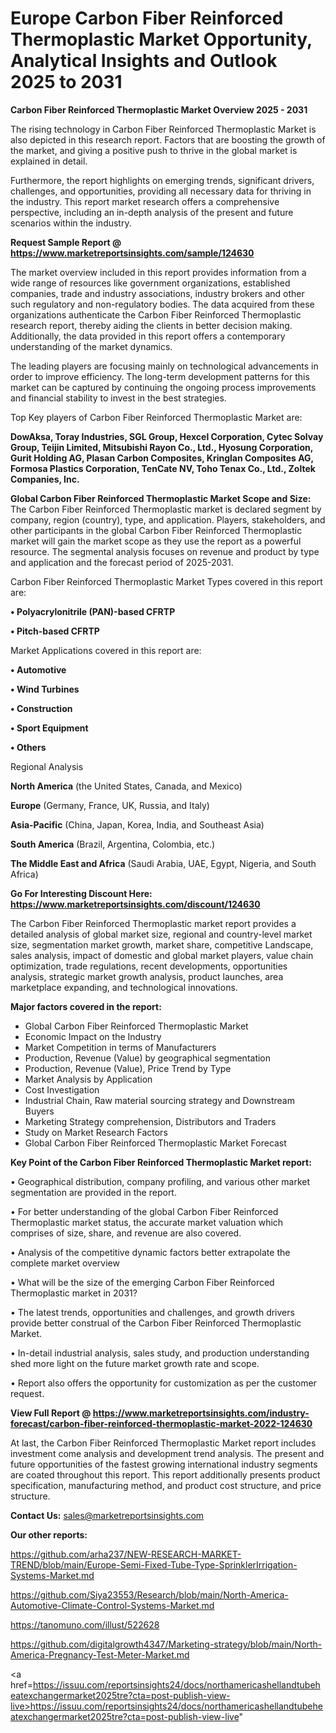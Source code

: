 # Europe Carbon Fiber Reinforced Thermoplastic Market Opportunity, Analytical Insights and Outlook 2025 to 2031

<Strong> Carbon Fiber Reinforced Thermoplastic Market Overview 2025 - 2031</strong>

The rising technology in Carbon Fiber Reinforced Thermoplastic Market is also depicted in this research report. Factors that are boosting the growth of the market, and giving a positive push to thrive in the global market is explained in detail.

Furthermore, the report highlights on emerging trends, significant drivers, challenges, and opportunities, providing all necessary data for thriving in the industry. This report market research offers a comprehensive perspective, including an in-depth analysis of the present and future scenarios within the industry.

<strong>Request Sample Report @ <a href=https://www.marketreportsinsights.com/sample/124630>https://www.marketreportsinsights.com/sample/124630</a></strong>

The market overview included in this report provides information from a wide range of resources like government organizations, established companies, trade and industry associations, industry brokers and other such regulatory and non-regulatory bodies. The data acquired from these organizations authenticate the Carbon Fiber Reinforced Thermoplastic research report, thereby aiding the clients in better decision making. Additionally, the data provided in this report offers a contemporary understanding of the market dynamics.

The leading players are focusing mainly on technological advancements in order to improve efficiency. The long-term development patterns for this market can be captured by continuing the ongoing process improvements and financial stability to invest in the best strategies.

Top Key players of Carbon Fiber Reinforced Thermoplastic Market are:

<strong>DowAksa, Toray Industries, SGL Group, Hexcel Corporation, Cytec Solvay Group, Teijin Limited, Mitsubishi Rayon Co., Ltd., Hyosung Corporation, Gurit Holding AG, Plasan Carbon Composites, Kringlan Composites AG, Formosa Plastics Corporation, TenCate NV, Toho Tenax Co., Ltd., Zoltek Companies, Inc.</strong>

<strong><b>Global Carbon Fiber Reinforced Thermoplastic Market Scope and Size:</b></strong>
The Carbon Fiber Reinforced Thermoplastic market is declared segment by company, region (country), type, and application. Players, stakeholders, and other participants in the global Carbon Fiber Reinforced Thermoplastic market will gain the market scope as they use the report as a powerful resource. The segmental analysis focuses on revenue and product by type and application and the forecast period of 2025-2031.

Carbon Fiber Reinforced Thermoplastic Market Types covered in this report are:

<strong>• Polyacrylonitrile (PAN)-based CFRTP

• Pitch-based CFRTP</strong>

Market Applications covered in this report are:

<strong>• Automotive

• Wind Turbines

• Construction

• Sport Equipment

• Others</strong> 

Regional Analysis

<strong>North America</strong> (the United States, Canada, and Mexico)

<strong>Europe</strong> (Germany, France, UK, Russia, and Italy)

<strong>Asia-Pacific</strong> (China, Japan, Korea, India, and Southeast Asia)

<strong>South America</strong> (Brazil, Argentina, Colombia, etc.)

<strong>The Middle East and Africa</strong> (Saudi Arabia, UAE, Egypt, Nigeria, and South Africa)

<strong>Go For Interesting Discount Here: <a href=https://www.marketreportsinsights.com/discount/124630>https://www.marketreportsinsights.com/discount/124630</a></strong>

The Carbon Fiber Reinforced Thermoplastic market report provides a detailed analysis of global market size, regional and country-level market size, segmentation market growth, market share, competitive Landscape, sales analysis, impact of domestic and global market players, value chain optimization, trade regulations, recent developments, opportunities analysis, strategic market growth analysis, product launches, area marketplace expanding, and technological innovations.

<strong><b>Major factors covered in the report:</b></strong>
<ul>
  <li>Global Carbon Fiber Reinforced Thermoplastic Market </li>
  <li>Economic Impact on the Industry</li>
  <li>Market Competition in terms of Manufacturers</li>
  <li>Production, Revenue (Value) by geographical segmentation</li>
  <li>Production, Revenue (Value), Price Trend by Type</li>
  <li>Market Analysis by Application</li>
  <li>Cost Investigation</li>
  <li>Industrial Chain, Raw material sourcing strategy and Downstream Buyers</li>
  <li>Marketing Strategy comprehension, Distributors and Traders</li>
  <li>Study on Market Research Factors</li>
  <li>Global Carbon Fiber Reinforced Thermoplastic Market Forecast</li>
</ul>

<strong><b>Key Point of the Carbon Fiber Reinforced Thermoplastic Market report:</b></strong>

• Geographical distribution, company profiling, and various other market segmentation are provided in the report.

• For better understanding of the global Carbon Fiber Reinforced Thermoplastic market status, the accurate market valuation which comprises of size, share, and revenue are also covered.

• Analysis of the competitive dynamic factors better extrapolate the complete market overview

• What will be the size of the emerging Carbon Fiber Reinforced Thermoplastic market in 2031?

• The latest trends, opportunities and challenges, and growth drivers provide better construal of the Carbon Fiber Reinforced Thermoplastic Market.

• In-detail industrial analysis, sales study, and production understanding shed more light on the future market growth rate and scope.

• Report also offers the opportunity for customization as per the customer request.

<strong><b>View Full Report @ <a href=https://www.marketreportsinsights.com/industry-forecast/carbon-fiber-reinforced-thermoplastic-market-2022-124630>https://www.marketreportsinsights.com/industry-forecast/carbon-fiber-reinforced-thermoplastic-market-2022-124630</a></b></strong>


At last, the Carbon Fiber Reinforced Thermoplastic Market report includes investment come analysis and development trend analysis. The present and future opportunities of the fastest growing international industry segments are coated throughout this report. This report additionally presents product specification, manufacturing method, and product cost structure, and price structure.

<strong>Contact Us:</strong>
sales@marketreportsinsights.com

<strong>Our other reports:</strong>

<a href=https://github.com/arha237/NEW-RESEARCH-MARKET-TREND/blob/main/Europe-Semi-Fixed-Tube-Type-SprinklerIrrigation-Systems-Market.md>https://github.com/arha237/NEW-RESEARCH-MARKET-TREND/blob/main/Europe-Semi-Fixed-Tube-Type-SprinklerIrrigation-Systems-Market.md</a>

<a href=https://github.com/Siya23553/Research/blob/main/North-America-Automotive-Climate-Control-Systems-Market.md>https://github.com/Siya23553/Research/blob/main/North-America-Automotive-Climate-Control-Systems-Market.md</a>

<a href=https://tanomuno.com/illust/522628>https://tanomuno.com/illust/522628</a>

<a href=https://github.com/digitalgrowth4347/Marketing-strategy/blob/main/North-America-Pregnancy-Test-Meter-Market.md>https://github.com/digitalgrowth4347/Marketing-strategy/blob/main/North-America-Pregnancy-Test-Meter-Market.md</a>

<a href=https://issuu.com/reportsinsights24/docs/northamericashellandtubeheatexchangermarket2025tre?cta=post-publish-view-live>https://issuu.com/reportsinsights24/docs/northamericashellandtubeheatexchangermarket2025tre?cta=post-publish-view-live</a>"
